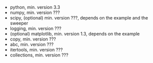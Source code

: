 * python, min. version 3.3
* numpy, min. version ???
* scipy, (optional) min. version ???, depends on the example and the sweeper
* logging, min. version ???
* (optional) matplotlib, min. version 1.3, depends on the example 
* copy, min. version ???
* abc, min. version ???
* itertools, min. version ???
* collections, min. version ???